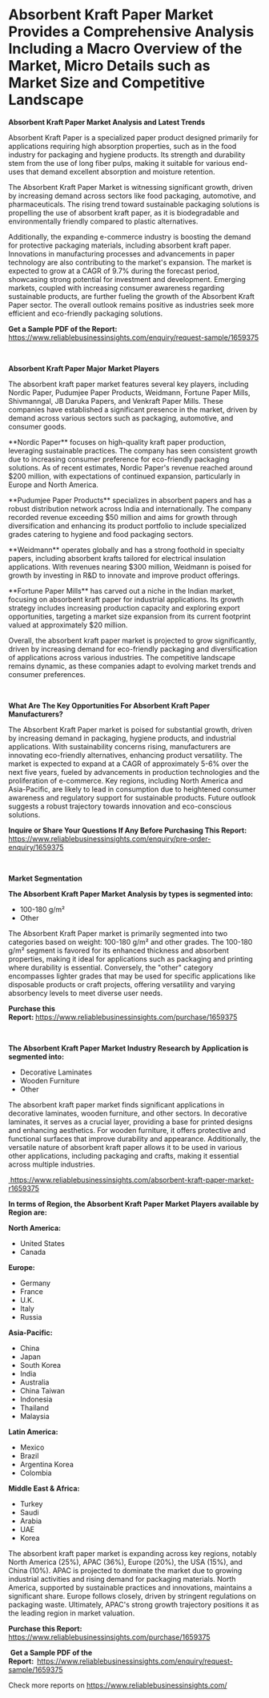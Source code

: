 <p><h1>Absorbent Kraft Paper Market Provides a Comprehensive Analysis Including a Macro Overview of the Market, Micro Details such as Market Size and Competitive Landscape</h1></p><p><strong>Absorbent Kraft Paper Market Analysis and Latest Trends</strong></p>
<p><p>Absorbent Kraft Paper is a specialized paper product designed primarily for applications requiring high absorption properties, such as in the food industry for packaging and hygiene products. Its strength and durability stem from the use of long fiber pulps, making it suitable for various end-uses that demand excellent absorption and moisture retention.</p><p>The Absorbent Kraft Paper Market is witnessing significant growth, driven by increasing demand across sectors like food packaging, automotive, and pharmaceuticals. The rising trend toward sustainable packaging solutions is propelling the use of absorbent kraft paper, as it is biodegradable and environmentally friendly compared to plastic alternatives.</p><p>Additionally, the expanding e-commerce industry is boosting the demand for protective packaging materials, including absorbent kraft paper. Innovations in manufacturing processes and advancements in paper technology are also contributing to the market's expansion. The market is expected to grow at a CAGR of 9.7% during the forecast period, showcasing strong potential for investment and development. Emerging markets, coupled with increasing consumer awareness regarding sustainable products, are further fueling the growth of the Absorbent Kraft Paper sector. The overall outlook remains positive as industries seek more efficient and eco-friendly packaging solutions.</p></p>
<p><strong>Get a Sample PDF of the Report:&nbsp;</strong> <a href="https://www.reliablebusinessinsights.com/enquiry/request-sample/1659375?utm_campaign=2247&utm_medium=2&utm_source=Github&utm_content=ia&utm_term=31032025&utm_id=absorbent-kraft-paper">https://www.reliablebusinessinsights.com/enquiry/request-sample/1659375</a></p>
<p>&nbsp;</p>
<p><strong>Absorbent Kraft Paper Major Market Players</strong></p>
<p><p>The absorbent kraft paper market features several key players, including Nordic Paper, Pudumjee Paper Products, Weidmann, Fortune Paper Mills, Shivmanngal, JB Daruka Papers, and Venkraft Paper Mills. These companies have established a significant presence in the market, driven by demand across various sectors such as packaging, automotive, and consumer goods.</p><p>**Nordic Paper** focuses on high-quality kraft paper production, leveraging sustainable practices. The company has seen consistent growth due to increasing consumer preference for eco-friendly packaging solutions. As of recent estimates, Nordic Paper's revenue reached around $200 million, with expectations of continued expansion, particularly in Europe and North America.</p><p>**Pudumjee Paper Products** specializes in absorbent papers and has a robust distribution network across India and internationally. The company recorded revenue exceeding $50 million and aims for growth through diversification and enhancing its product portfolio to include specialized grades catering to hygiene and food packaging sectors.</p><p>**Weidmann** operates globally and has a strong foothold in specialty papers, including absorbent krafts tailored for electrical insulation applications. With revenues nearing $300 million, Weidmann is poised for growth by investing in R&D to innovate and improve product offerings.</p><p>**Fortune Paper Mills** has carved out a niche in the Indian market, focusing on absorbent kraft paper for industrial applications. Its growth strategy includes increasing production capacity and exploring export opportunities, targeting a market size expansion from its current footprint valued at approximately $20 million.</p><p>Overall, the absorbent kraft paper market is projected to grow significantly, driven by increasing demand for eco-friendly packaging and diversification of applications across various industries. The competitive landscape remains dynamic, as these companies adapt to evolving market trends and consumer preferences.</p></p>
<p>&nbsp;</p>
<p><strong>What Are The Key Opportunities For Absorbent Kraft Paper Manufacturers?</strong></p>
<p><p>The Absorbent Kraft Paper market is poised for substantial growth, driven by increasing demand in packaging, hygiene products, and industrial applications. With sustainability concerns rising, manufacturers are innovating eco-friendly alternatives, enhancing product versatility. The market is expected to expand at a CAGR of approximately 5-6% over the next five years, fueled by advancements in production technologies and the proliferation of e-commerce. Key regions, including North America and Asia-Pacific, are likely to lead in consumption due to heightened consumer awareness and regulatory support for sustainable products. Future outlook suggests a robust trajectory towards innovation and eco-conscious solutions.</p></p>
<p><strong>Inquire or Share Your Questions If Any Before Purchasing This Report:</strong> <a href="https://www.reliablebusinessinsights.com/enquiry/pre-order-enquiry/1659375?utm_campaign=2247&utm_medium=2&utm_source=Github&utm_content=ia&utm_term=31032025&utm_id=absorbent-kraft-paper">https://www.reliablebusinessinsights.com/enquiry/pre-order-enquiry/1659375</a></p>
<p>&nbsp;</p>
<p><strong>Market Segmentation</strong></p>
<p><strong>The Absorbent Kraft Paper Market Analysis by types is segmented into:</strong></p>
<p><ul><li>100-180 g/m²</li><li>Other</li></ul></p>
<p><p>The Absorbent Kraft Paper market is primarily segmented into two categories based on weight: 100-180 g/m² and other grades. The 100-180 g/m² segment is favored for its enhanced thickness and absorbent properties, making it ideal for applications such as packaging and printing where durability is essential. Conversely, the "other" category encompasses lighter grades that may be used for specific applications like disposable products or craft projects, offering versatility and varying absorbency levels to meet diverse user needs.</p></p>
<p><strong>Purchase this Report:&nbsp;</strong><a href="https://www.reliablebusinessinsights.com/purchase/1659375?utm_campaign=2247&utm_medium=2&utm_source=Github&utm_content=ia&utm_term=31032025&utm_id=absorbent-kraft-paper">https://www.reliablebusinessinsights.com/purchase/1659375</a></p>
<p>&nbsp;</p>
<p><strong>The Absorbent Kraft Paper Market Industry Research by Application is segmented into:</strong></p>
<p><ul><li>Decorative Laminates</li><li>Wooden Furniture</li><li>Other</li></ul></p>
<p><p>The absorbent kraft paper market finds significant applications in decorative laminates, wooden furniture, and other sectors. In decorative laminates, it serves as a crucial layer, providing a base for printed designs and enhancing aesthetics. For wooden furniture, it offers protective and functional surfaces that improve durability and appearance. Additionally, the versatile nature of absorbent kraft paper allows it to be used in various other applications, including packaging and crafts, making it essential across multiple industries.</p></p>
<p><a href="https://www.reliablebusinessinsights.com/absorbent-kraft-paper-market-r1659375?utm_campaign=2247&utm_medium=2&utm_source=Github&utm_content=ia&utm_term=31032025&utm_id=absorbent-kraft-paper">&nbsp;https://www.reliablebusinessinsights.com/absorbent-kraft-paper-market-r1659375</a></p>
<p><strong>In terms of Region, the Absorbent Kraft Paper Market Players available by Region are:</strong></p>
<p>
    <p> <strong> North America: </strong>
        <ul>
            <li>United States</li>
            <li>Canada</li>
        </ul>
        </p> 
    <p> <strong> Europe: </strong>
        <ul>
            <li>Germany</li>
            <li>France</li>
            <li>U.K.</li>
            <li>Italy</li>
            <li>Russia</li>
        </ul>
        </p> 
    <p> <strong> Asia-Pacific: </strong>
        <ul>
            <li>China</li>
            <li>Japan</li>
            <li>South Korea</li>
            <li>India</li>
            <li>Australia</li>
            <li>China Taiwan</li>
            <li>Indonesia</li>
            <li>Thailand</li>
            <li>Malaysia</li>
        </ul>
        </p> 
    <p> <strong> Latin America: </strong>
        <ul>
            <li>Mexico</li>
            <li>Brazil</li>
            <li>Argentina Korea</li>
            <li>Colombia</li>
        </ul>
        </p> 
    <p> <strong> Middle East & Africa: </strong>
        <ul>
            <li>Turkey</li>
            <li>Saudi</li>
            <li>Arabia</li>
            <li>UAE</li>
            <li>Korea</li>
        </ul>
    </p>
    </p>
<p><p>The absorbent kraft paper market is expanding across key regions, notably North America (25%), APAC (36%), Europe (20%), the USA (15%), and China (10%). APAC is projected to dominate the market due to growing industrial activities and rising demand for packaging materials. North America, supported by sustainable practices and innovations, maintains a significant share. Europe follows closely, driven by stringent regulations on packaging waste. Ultimately, APAC's strong growth trajectory positions it as the leading region in market valuation.</p></p>
<p><strong>Purchase this Report: </strong><a href="https://www.reliablebusinessinsights.com/purchase/1659375?utm_campaign=2247&utm_medium=2&utm_source=Github&utm_content=ia&utm_term=31032025&utm_id=absorbent-kraft-paper">https://www.reliablebusinessinsights.com/purchase/1659375</a></p>
<p>&nbsp;<strong>Get a Sample PDF of the Report:&nbsp;&nbsp;</strong><a href="https://www.reliablebusinessinsights.com/enquiry/request-sample/1659375?utm_campaign=2247&utm_medium=2&utm_source=Github&utm_content=ia&utm_term=31032025&utm_id=absorbent-kraft-paper">https://www.reliablebusinessinsights.com/enquiry/request-sample/1659375</a></p>
<p><strong></strong></p>
<p>Check more reports on <a href="https://www.reliablebusinessinsights.com/?utm_campaign=2247&utm_medium=2&utm_source=Github&utm_content=ia&utm_term=31032025&utm_id=absorbent-kraft-paper">https://www.reliablebusinessinsights.com/</a></p>